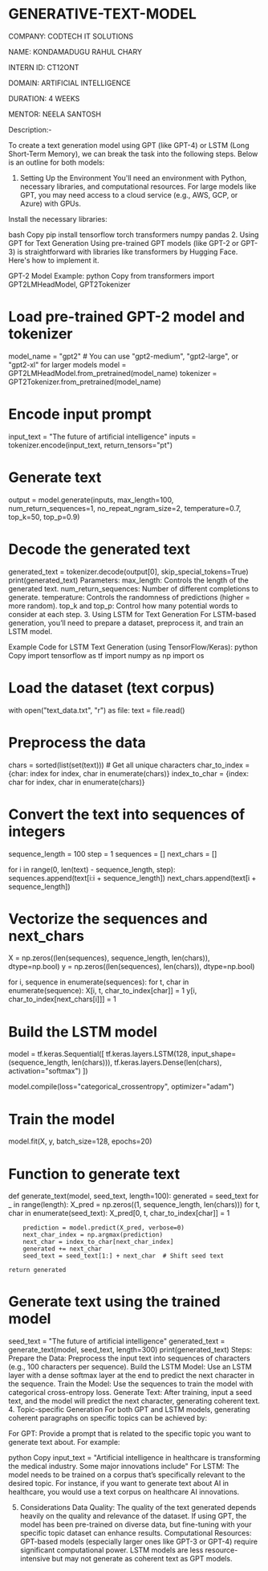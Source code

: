 # GENERATIVE-TEXT-MODEL

COMPANY: CODTECH IT SOLUTIONS

NAME: KONDAMADUGU RAHUL CHARY

INTERN ID: CT12ONT

DOMAIN: ARTIFICIAL INTELLIGENCE

DURATION: 4 WEEKS

MENTOR: NEELA SANTOSH

Description:-

To create a text generation model using GPT (like GPT-4) or LSTM (Long Short-Term Memory), we can break the task into the following steps. Below is an outline for both models:

1. Setting Up the Environment
You'll need an environment with Python, necessary libraries, and computational resources. For large models like GPT, you may need access to a cloud service (e.g., AWS, GCP, or Azure) with GPUs.

Install the necessary libraries:

bash
Copy
pip install tensorflow torch transformers numpy pandas
2. Using GPT for Text Generation
Using pre-trained GPT models (like GPT-2 or GPT-3) is straightforward with libraries like transformers by Hugging Face. Here's how to implement it.

GPT-2 Model Example:
python
Copy
from transformers import GPT2LMHeadModel, GPT2Tokenizer

# Load pre-trained GPT-2 model and tokenizer
model_name = "gpt2"  # You can use "gpt2-medium", "gpt2-large", or "gpt2-xl" for larger models
model = GPT2LMHeadModel.from_pretrained(model_name)
tokenizer = GPT2Tokenizer.from_pretrained(model_name)

# Encode input prompt
input_text = "The future of artificial intelligence"
inputs = tokenizer.encode(input_text, return_tensors="pt")

# Generate text
output = model.generate(inputs, max_length=100, num_return_sequences=1, no_repeat_ngram_size=2, temperature=0.7, top_k=50, top_p=0.9)

# Decode the generated text
generated_text = tokenizer.decode(output[0], skip_special_tokens=True)
print(generated_text)
Parameters:
max_length: Controls the length of the generated text.
num_return_sequences: Number of different completions to generate.
temperature: Controls the randomness of predictions (higher = more random).
top_k and top_p: Control how many potential words to consider at each step.
3. Using LSTM for Text Generation
For LSTM-based generation, you’ll need to prepare a dataset, preprocess it, and train an LSTM model.

Example Code for LSTM Text Generation (using TensorFlow/Keras):
python
Copy
import tensorflow as tf
import numpy as np
import os

# Load the dataset (text corpus)
with open("text_data.txt", "r") as file:
    text = file.read()

# Preprocess the data
chars = sorted(list(set(text)))  # Get all unique characters
char_to_index = {char: index for index, char in enumerate(chars)}
index_to_char = {index: char for index, char in enumerate(chars)}

# Convert the text into sequences of integers
sequence_length = 100
step = 1
sequences = []
next_chars = []

for i in range(0, len(text) - sequence_length, step):
    sequences.append(text[i:i + sequence_length])
    next_chars.append(text[i + sequence_length])

# Vectorize the sequences and next_chars
X = np.zeros((len(sequences), sequence_length, len(chars)), dtype=np.bool)
y = np.zeros((len(sequences), len(chars)), dtype=np.bool)

for i, sequence in enumerate(sequences):
    for t, char in enumerate(sequence):
        X[i, t, char_to_index[char]] = 1
    y[i, char_to_index[next_chars[i]]] = 1

# Build the LSTM model
model = tf.keras.Sequential([
    tf.keras.layers.LSTM(128, input_shape=(sequence_length, len(chars))),
    tf.keras.layers.Dense(len(chars), activation="softmax")
])

model.compile(loss="categorical_crossentropy", optimizer="adam")

# Train the model
model.fit(X, y, batch_size=128, epochs=20)

# Function to generate text
def generate_text(model, seed_text, length=100):
    generated = seed_text
    for _ in range(length):
        X_pred = np.zeros((1, sequence_length, len(chars)))
        for t, char in enumerate(seed_text):
            X_pred[0, t, char_to_index[char]] = 1

        prediction = model.predict(X_pred, verbose=0)
        next_char_index = np.argmax(prediction)
        next_char = index_to_char[next_char_index]
        generated += next_char
        seed_text = seed_text[1:] + next_char  # Shift seed text

    return generated

# Generate text using the trained model
seed_text = "The future of artificial intelligence"
generated_text = generate_text(model, seed_text, length=300)
print(generated_text)
Steps:
Prepare the Data: Preprocess the input text into sequences of characters (e.g., 100 characters per sequence).
Build the LSTM Model: Use an LSTM layer with a dense softmax layer at the end to predict the next character in the sequence.
Train the Model: Use the sequences to train the model with categorical cross-entropy loss.
Generate Text: After training, input a seed text, and the model will predict the next character, generating coherent text.
4. Topic-specific Generation
For both GPT and LSTM models, generating coherent paragraphs on specific topics can be achieved by:

For GPT: Provide a prompt that is related to the specific topic you want to generate text about. For example:

python
Copy
input_text = "Artificial intelligence in healthcare is transforming the medical industry. Some major innovations include"
For LSTM: The model needs to be trained on a corpus that’s specifically relevant to the desired topic. For instance, if you want to generate text about AI in healthcare, you would use a text corpus on healthcare AI innovations.

5. Considerations
Data Quality: The quality of the text generated depends heavily on the quality and relevance of the dataset. If using GPT, the model has been pre-trained on diverse data, but fine-tuning with your specific topic dataset can enhance results.
Computational Resources: GPT-based models (especially larger ones like GPT-3 or GPT-4) require significant computational power. LSTM models are less resource-intensive but may not generate as coherent text as GPT models.



